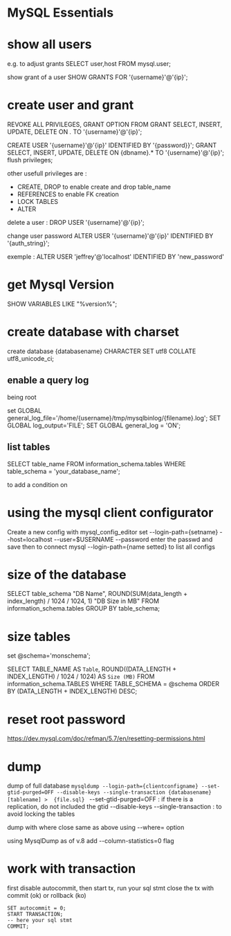 # MySQL Essentials

# show all users
e.g. to adjust grants
SELECT user,host FROM mysql.user;

show grant of a user
 SHOW GRANTS FOR '{username}'@'{ip}';
 
# create user and grant
REVOKE ALL PRIVILEGES, GRANT OPTION FROM 
GRANT SELECT, INSERT, UPDATE, DELETE ON *.* TO '{username}'@'{ip}';

CREATE USER '{username}'@'{ip}' IDENTIFIED BY '{password}}';
GRANT SELECT, INSERT, UPDATE, DELETE ON {dbname}.* TO '{username}'@'{ip}';
flush privileges;

other usefull privileges are :
* CREATE, DROP to enable create and drop table_name
* REFERENCES to enable FK creation
* LOCK TABLES
* ALTER

delete a user :
DROP USER '{username}'@'{ip}';

change user password
ALTER USER '{username}'@'{ip}' IDENTIFIED BY '{auth_string}';

exemple : ALTER USER 'jeffrey'@'localhost'  IDENTIFIED BY 'new_password'

# get Mysql Version
SHOW VARIABLES LIKE "%version%";

# create database with charset

create database {databasename} CHARACTER SET utf8 COLLATE utf8_unicode_ci;

## enable a query log
being root 

set GLOBAL general_log_file='/home/{username}/tmp/mysqlbinlog/{filename}.log';
SET GLOBAL log_output='FILE';
SET GLOBAL general_log = 'ON';

## list tables
SELECT table_name FROM information_schema.tables
WHERE table_schema = 'your_database_name';

to add a condition on 


# using the mysql client configurator
Create a new config with
  mysql_config_editor set --login-path={setname}  --host=localhost --user=$USERNAME --password
enter the passwd and save
then to connect
  mysql --login-path={name setted}
to list all configs
   

# size of the database
SELECT table_schema "DB Name",
        ROUND(SUM(data_length + index_length) / 1024 / 1024, 1) "DB Size in MB" 
FROM information_schema.tables 
GROUP BY table_schema; 

# size tables
set @schema='monschema';

SELECT
  TABLE_NAME AS `Table`,
  ROUND((DATA_LENGTH + INDEX_LENGTH) / 1024 / 1024) AS `Size (MB)`
FROM
  information_schema.TABLES
WHERE
  TABLE_SCHEMA = @schema
ORDER BY
  (DATA_LENGTH + INDEX_LENGTH)
DESC;

# reset root password
https://dev.mysql.com/doc/refman/5.7/en/resetting-permissions.html

# dump 
dump of full database
`mysqldump --login-path={clientconfigname} --set-gtid-purged=OFF --disable-keys --single-transaction {databasename} [tablename] >  {file.sql} `
--set-gtid-purged=OFF : if there is a replication, do not included the gtid
--disable-keys --single-transaction : to avoid locking the tables

dump with where close
same as above using --where= option

using MysqlDump as of v.8 add  --column-statistics=0 flag


# work with transaction
first disable autocommit,
then start tx, 
run your sql stmt
close the tx with commit (ok) or rollback (ko)
```
SET autocommit = 0;
START TRANSACTION;
-- here your sql stmt
COMMIT;
```


